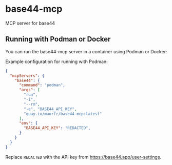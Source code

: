 # base44-mcp

MCP server for base44

## Running with Podman or Docker

You can run the base44-mcp server in a container using Podman or Docker:

Example configuration for running with Podman:

```json
{
  "mcpServers": {
    "base44": {
      "command": "podman",
      "args": [
        "run",
        "-i",
        "--rm",
        "-e", "BASE44_API_KEY",
        "quay.io/maorfr/base44-mcp:latest"
      ],
      "env": {
        "BASE44_API_KEY": "REDACTED",
      }
    }
  }
}
```

Replace `REDACTED` with the API key from https://base44.app/user-settings.
